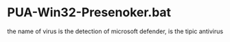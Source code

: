 # PUA-Win32-Presenoker.bat
the name of virus is the detection of microsoft defender, is the tipic antivirus
